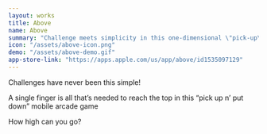 ```yaml
---
layout: works
title: Above
name: Above
summary: "Challenge meets simplicity in this one-dimensional \"pick-up\" arcade mobile game.\nHow high can you go?"
icon: "/assets/above-icon.png"
demo: "/assets/above-demo.gif"
app-store-link: "https://apps.apple.com/us/app/above/id1535097129"
---
```

Challenges have never been this simple!  

A single finger is all that’s needed to reach the top in this “pick up n’ put down” mobile arcade game  

How high can you go?  
